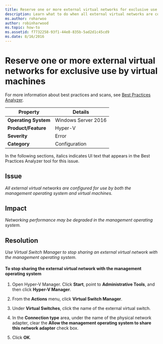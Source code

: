 ```yaml
---
title: Reserve one or more external virtual networks for exclusive use by virtual machines
description: Learn what to do when all external virtual networks are configured for use by both the management operating system and virtual machines.
ms.author: roharwoo
author: robinharwood
ms.topic: how-to
ms.assetid: f7732258-93f1-44e8-835b-5ad2d1c45cd9
ms.date: 8/16/2016
---
```

# Reserve one or more external virtual networks for exclusive use by virtual machines

For more information about best practices and scans, see [Best Practices Analyzer](/previous-versions/windows/it-pro/windows-server-2008-R2-and-2008/dd759260(v=ws.11)).

|Property|Details|
|-|-|
|**Operating System**|Windows Server 2016|
|**Product/Feature**|Hyper-V|
|**Severity**|Error|
|**Category**|Configuration|

In the following sections, italics indicates UI text that appears in the Best Practices Analyzer tool for this issue.

## Issue

*All external virtual networks are configured for use by both the management operating system and virtual machines.*

## Impact

*Networking performance may be degraded in the management operating system.*

## Resolution

*Use Virtual Switch Manager to stop sharing an external virtual network with the management operating system.*

#### To stop sharing the external virtual network with the management operating system

1.  Open Hyper-V Manager. Click **Start**, point to **Administrative Tools**, and then click **Hyper-V Manager**.

2.  From the **Actions** menu, click **Virtual Switch Manager**.

3.  Under **Virtual Switches**, click the name of the external virtual switch.

4.  In the **Connection type** area, under the name of the physical network adapter, clear the **Allow the management operating system to share this network adapter** check box.

5.  Click **OK**.


